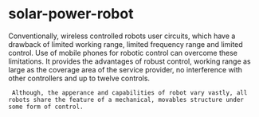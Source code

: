 # solar-power-robot

Conventionally, wireless controlled robots user circuits, which have a drawback of limited working range, limited frequency range and limited control. Use of mobile phones for robotic control can overcome these limitations. It provides the advantages of robust control, working range as large as the coverage area of the service provider, no interference with other controllers and up to twelve controls.
	
     Although, the apperance and capabilities of robot vary vastly, all robots share the feature of a mechanical, movables structure under some form of control.
